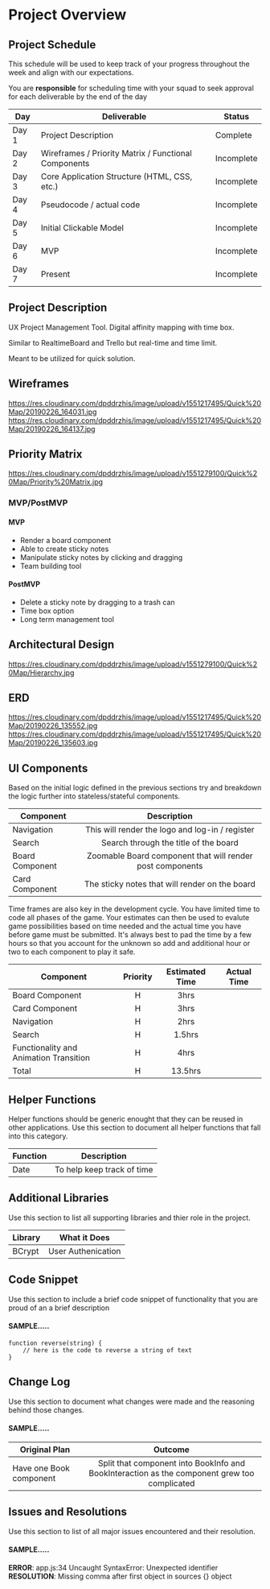 # Project Overview

## Project Schedule

This schedule will be used to keep track of your progress throughout the week and align with our expectations.  

You are **responsible** for scheduling time with your squad to seek approval for each deliverable by the end of the day

|  Day | Deliverable | Status
|---|---| ---|
|Day 1| Project Description | Complete
|Day 2| Wireframes / Priority Matrix / Functional Components | Incomplete
|Day 3| Core Application Structure (HTML, CSS, etc.) | Incomplete
|Day 4| Pseudocode / actual code | Incomplete
|Day 5| Initial Clickable Model  | Incomplete
|Day 6| MVP | Incomplete
|Day 7| Present | Incomplete


## Project Description

UX Project Management Tool. Digital affinity mapping with time box.

Similar to RealtimeBoard and Trello but real-time and time limit.

Meant to be utilized for quick solution.

## Wireframes

https://res.cloudinary.com/dpddrzhis/image/upload/v1551217495/Quick%20Map/20190226_164031.jpg
https://res.cloudinary.com/dpddrzhis/image/upload/v1551217495/Quick%20Map/20190226_164137.jpg

## Priority Matrix

https://res.cloudinary.com/dpddrzhis/image/upload/v1551279100/Quick%20Map/Priority%20Matrix.jpg

### MVP/PostMVP 

#### MVP 

- Render a board component
- Able to create sticky notes
- Manipulate sticky notes by clicking and dragging
- Team building tool

#### PostMVP 

- Delete a sticky note by dragging to a trash can
- Time box option
- Long term management tool

## Architectural Design

https://res.cloudinary.com/dpddrzhis/image/upload/v1551279100/Quick%20Map/Hierarchy.jpg

## ERD

https://res.cloudinary.com/dpddrzhis/image/upload/v1551217495/Quick%20Map/20190226_135552.jpg
https://res.cloudinary.com/dpddrzhis/image/upload/v1551217495/Quick%20Map/20190226_135603.jpg

## UI Components

Based on the initial logic defined in the previous sections try and breakdown the logic further into stateless/stateful components. 

| Component | Description | 
| --- | :---: |  
| Navigation | This will render the logo and log-in / register | 
| Search | Search through the title of the board | 
| Board Component | Zoomable Board component that will render post components |
| Card Component | The sticky notes that will render on the board |


Time frames are also key in the development cycle.  You have limited time to code all phases of the game.  Your estimates can then be used to evalute game possibilities based on time needed and the actual time you have before game must be submitted. It's always best to pad the time by a few hours so that you account for the unknown so add and additional hour or two to each component to play it safe.

| Component | Priority | Estimated Time | Actual Time |
| --- | :---: |  :---: | :---: |
| Board Component | H | 3hrs|  |
| Card Component | H | 3hrs|  |
| Navigation | H | 2hrs | |
| Search | H | 1.5hrs | |
| Functionality and Animation Transition | H | 4hrs | |
| Total | H | 13.5hrs|  | 

## Helper Functions
Helper functions should be generic enought that they can be reused in other applications. Use this section to document all helper functions that fall into this category.

| Function | Description | 
| --- | :---: |  
| Date | To help keep track of time | 

## Additional Libraries
 Use this section to list all supporting libraries and thier role in the project. 
 
| Library | What it Does | 
| --- | :---: |  
| BCrypt | User Authenication |

## Code Snippet

Use this section to include a brief code snippet of functionality that you are proud of an a brief description  

#### SAMPLE.....
```
function reverse(string) {
	// here is the code to reverse a string of text
}
```

## Change Log
 Use this section to document what changes were made and the reasoning behind those changes.  

#### SAMPLE.....
| Original Plan | Outcome | 
| --- | :---: |  
| Have one Book component | Split that component into BookInfo and BookInteraction as the component grew too complicated | 

## Issues and Resolutions
 Use this section to list of all major issues encountered and their resolution.

#### SAMPLE.....
**ERROR**: app.js:34 Uncaught SyntaxError: Unexpected identifier                                
**RESOLUTION**: Missing comma after first object in sources {} object
